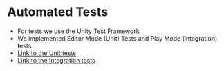# Automated Tests
- For tests we use the Unity Test Framework
- We implemented Editor Mode (Unit) Tests and Play Mode (integration) tests
- [Link to the Unit tests](https://github.com/Team43CardGame/Game/tree/515e5dba37d6a957dcb9d27efe4466c78c9f92cc/Assets/Editor)
- [Link to the Integration tests](https://github.com/Team43CardGame/Game/tree/515e5dba37d6a957dcb9d27efe4466c78c9f92cc/Assets/Playmode)
